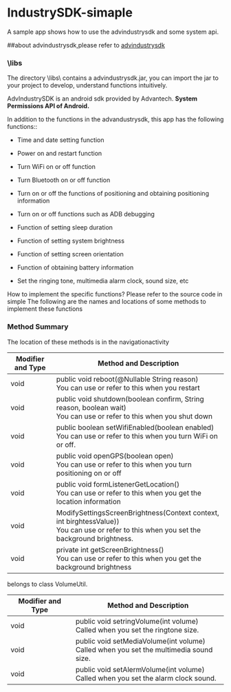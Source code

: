 # IndustrySDK-simaple

A sample app shows how to use the advindustrysdk and some system api.

##about advindustrysdk,please refer to [advindustrysdk](https://github.com/AIM-Android/IndustrySDK)
### \libs
The directory \libs\ contains a advindustrysdk.jar, you can import the jar to your project to develop, understand functions intuitively.  


AdvIndustrySDK is an android sdk provided by Advantech. **System Permissions API of Android.**

In addition to the functions in the advandustrysdk, this app has the following functions::
  
- Time and date setting function

- Power on and restart function

- Turn WiFi on or off  function

- Turn Bluetooth on or off function

- Turn on or off the functions of positioning and obtaining positioning information

- Turn on or off functions such as ADB debugging

- Function of setting sleep duration

- Function of setting system brightness

- Function of setting screen orientation

- Function of obtaining battery information

- Set the ringing tone, multimedia alarm clock, sound size, etc


How to implement the specific functions? Please refer to the source code in simple
The following are the names and locations of some methods to implement these functions

### Method Summary

The location of these methods is in the navigationactivity

| Modifier and Type | Method and Description                                       |
| ----------------- | ------------------------------------------------------------ |
| void              | public void reboot(@Nullable String reason)<br />You can use or refer to this when you restart |
| void              | public void shutdown(boolean confirm, String reason, boolean wait)<br />You can use or refer to this when you shut down|
| void              | public boolean setWifiEnabled(boolean enabled)<br />You can use or refer to this when you turn WiFi on or off. |
| void              | public void openGPS(boolean open)<br />You can use or refer to this when you turn positioning on or off |
| void              | public void formListenerGetLocation()<br />You can use or refer to this when you get the location information |
| void              | ModifySettingsScreenBrightness(Context context, int birghtessValue))<br />You can use or refer to this when you set the background brightness. |
| void              | private int getScreenBrightness()<br />You can use or refer to this when you get the background brightness |


belongs to class VolumeUtil.

| Modifier and Type | Method and Description                                       |
| ----------------- | ------------------------------------------------------------ |
| void              | public void setringVolume(int volume)<br />Called when you set the ringtone size. |
| void              | public void setMediaVolume(int volume)<br />Called when you set the multimedia sound size. |
| void              | public void setAlermVolume(int volume)<br />Called when you set the alarm clock sound. |


